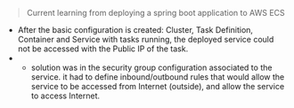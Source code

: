 > Current learning from deploying a spring boot application to AWS ECS

* After the basic configuration is created: Cluster, Task Definition, Container and Service with
  tasks running, the deployed service could not be accessed with the Public IP of the task.
*
    * solution was in the security group configuration associated to the service. it had to define
      inbound/outbound rules that would allow the service to be accessed from Internet (outside),
      and allow the service to access Internet.